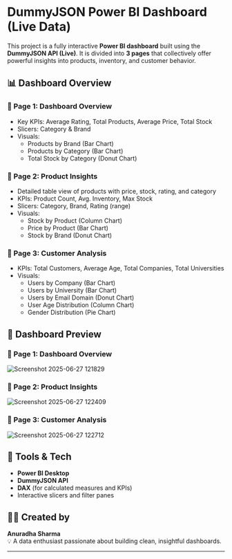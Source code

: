 # DummyJSON Power BI Dashboard (Live Data)

This project is a fully interactive **Power BI dashboard** built using the **DummyJSON API (Live)**. It is divided into **3 pages** that collectively offer powerful insights into products, inventory, and customer behavior.

## 📊 Dashboard Overview

### 🔹 Page 1: Dashboard Overview
- Key KPIs: Average Rating, Total Products, Average Price, Total Stock
- Slicers: Category & Brand
- Visuals:
  - Products by Brand (Bar Chart)
  - Products by Category (Bar Chart)
  - Total Stock by Category (Donut Chart)

### 🔹 Page 2: Product Insights
- Detailed table view of products with price, stock, rating, and category
- KPIs: Product Count, Avg. Inventory, Max Stock
- Slicers: Category, Brand, Rating (range)
- Visuals:
  - Stock by Product (Column Chart)
  - Price by Product (Bar Chart)
  - Stock by Brand (Donut Chart)

### 🔹 Page 3: Customer Analysis
- KPIs: Total Customers, Average Age, Total Companies, Total Universities
- Visuals:
  - Users by Company (Bar Chart)
  - Users by University (Bar Chart)
  - Users by Email Domain (Donut Chart)
  - User Age Distribution (Column Chart)
  - Gender Distribution (Pie Chart)

## 📸 Dashboard Preview

### 🔹 Page 1: Dashboard Overview
![Screenshot 2025-06-27 121829](https://github.com/user-attachments/assets/96e0405c-2f90-49c4-bc80-74c93828066b)

### 🔹 Page 2: Product Insights
![Screenshot 2025-06-27 122409](https://github.com/user-attachments/assets/0775eda1-a0fe-498f-9c7f-d8733766f1f1)

### 🔹 Page 3: Customer Analysis
![Screenshot 2025-06-27 122712](https://github.com/user-attachments/assets/44c0efc5-05b7-4b4f-a801-d4eef85e3698)



## 🚀 Tools & Tech

- **Power BI Desktop**
- **DummyJSON API**
- **DAX** (for calculated measures and KPIs)
- Interactive slicers and filter panes

## 👩‍💻 Created by

**Anuradha Sharma**  
💡 A data enthusiast passionate about building clean, insightful dashboards.  

---


